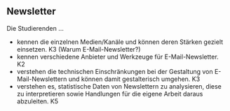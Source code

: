## Newsletter

Die Studierenden ...

* kennen die einzelnen Medien/Kanäle und können deren Stärken gezielt einsetzen. K3 (Warum E-Mail-Newsletter?)
* kennen verschiedene Anbieter und Werkzeuge für E-Mail-Newsletter. K2
* verstehen die technischen Einschränkungen bei der Gestaltung von E-Mail-Newslettern und können damit gestalterisch umgehen. K3
* verstehen es, statistische Daten von Newslettern zu analysieren, diese zu interpretieren sowie Handlungen für die eigene Arbeit daraus abzuleiten. K5
